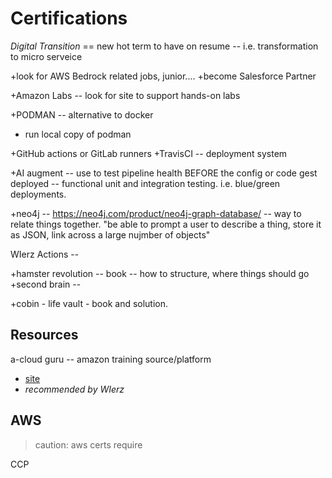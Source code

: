 # Certifications


*Digital Transition* == new hot term to have on resume -- i.e. transformation to micro serveice

+look for AWS Bedrock related jobs, junior....
+become Salesforce Partner

+Amazon Labs -- look for site to support hands-on labs


+PODMAN -- alternative to docker
- run local copy of podman

+GitHub actions or GitLab runners
+TravisCI -- deployment system

+AI augment -- use to test pipeline health BEFORE the config or code gest deployed -- functional unit and integration testing.   i.e. blue/green deployments.

+neo4j -- https://neo4j.com/product/neo4j-graph-database/ -- way to relate things together.  "be able to prompt a user to describe a thing, store it as JSON, link across a large nujmber of objects"

WIerz Actions -- 


+hamster revolution -- book -- how to structure, where things should go
+second brain -- 

+cobin - life vault - book and solution. 




## Resources

a-cloud guru -- amazon training source/platform
- [site](https://www.pluralsight.com/cloud-guru)
- *recommended by WIerz*


## AWS

> caution: aws certs require 

CCP


